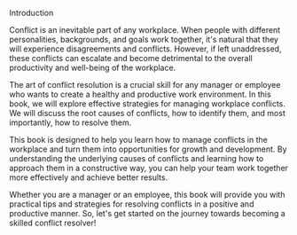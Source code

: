 Introduction

Conflict is an inevitable part of any workplace. When people with different personalities, backgrounds, and goals work together, it's natural that they will experience disagreements and conflicts. However, if left unaddressed, these conflicts can escalate and become detrimental to the overall productivity and well-being of the workplace.

The art of conflict resolution is a crucial skill for any manager or employee who wants to create a healthy and productive work environment. In this book, we will explore effective strategies for managing workplace conflicts. We will discuss the root causes of conflicts, how to identify them, and most importantly, how to resolve them.

This book is designed to help you learn how to manage conflicts in the workplace and turn them into opportunities for growth and development. By understanding the underlying causes of conflicts and learning how to approach them in a constructive way, you can help your team work together more effectively and achieve better results.

Whether you are a manager or an employee, this book will provide you with practical tips and strategies for resolving conflicts in a positive and productive manner. So, let's get started on the journey towards becoming a skilled conflict resolver!
